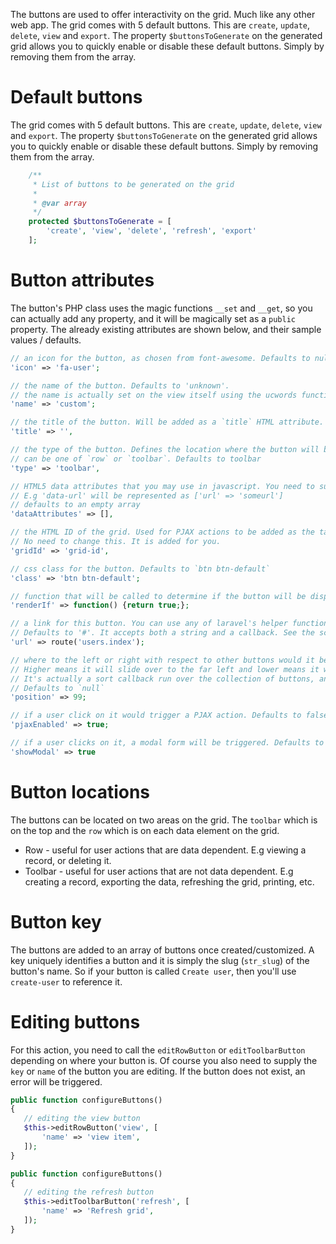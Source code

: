 The buttons are used to offer interactivity on the grid. Much like any other web app. 
The grid comes with 5 default buttons. This are `create`, `update`, `delete`, `view` and `export`. 
The property `$buttonsToGenerate` on the generated grid allows you to quickly enable or disable these default buttons. Simply by removing them from the array.

# Default buttons
The grid comes with 5 default buttons. This are `create`, `update`, `delete`, `view` and `export`. The property `$buttonsToGenerate` on the generated grid allows you to quickly enable or disable these default buttons. Simply by removing them from the array.
```php
    /**
     * List of buttons to be generated on the grid
     *
     * @var array
     */
    protected $buttonsToGenerate = [
        'create', 'view', 'delete', 'refresh', 'export'
    ];
```
# Button attributes
The button's PHP class uses the magic functions `__set` and `__get`, so you can actually add any property, and it will be magically set as a `public` property. The already existing attributes are shown below, and their sample values / defaults.
```php
// an icon for the button, as chosen from font-awesome. Defaults to null
'icon' => 'fa-user';

// the name of the button. Defaults to 'unknown'.
// the name is actually set on the view itself using the ucwords function, so you may pass your name in lowercase.
'name' => 'custom';

// the title of the button. Will be added as a `title` HTML attribute. Defaults to an empty string
'title' => '',

// the type of the button. Defines the location where the button will be placed on the grid.
// can be one of `row` or `toolbar`. Defaults to toolbar
'type' => 'toolbar',

// HTML5 data attributes that you may use in javascript. You need to supply them as a key value pair, with the key only having the data-{name} part. 
// E.g 'data-url' will be represented as ['url' => 'someurl']
// defaults to an empty array
'dataAttributes' => [],

// the HTML ID of the grid. Used for PJAX actions to be added as the target container. 
// No need to change this. It is added for you.
'gridId' => 'grid-id',

// css class for the button. Defaults to `btn btn-default`
'class' => 'btn btn-default';

// function that will be called to determine if the button will be displayed. Defaults to null
'renderIf' => function() {return true;};

// a link for this button. You can use any of laravel's helper functions to get a url. 
// Defaults to '#'. It accepts both a string and a callback. See the scenarios below
'url' => route('users.index');

// where to the left or right with respect to other buttons would it be displayed. 
// Higher means it will slide over to the far left and lower means it will slide over to the far right. 
// It's actually a sort callback run over the collection of buttons, and this argument passed in the callback as an argument. 
// Defaults to `null`
'position' => 99;

// if a user click on it would trigger a PJAX action. Defaults to false
'pjaxEnabled' => true;

// if a user clicks on it, a modal form will be triggered. Defaults to false
'showModal' => true
```

# Button locations
The buttons can be located on two areas on the grid. The `toolbar` which is on the top and the `row` which is on each data element on the grid.
+ Row - useful for user actions that are data dependent. E.g viewing a record, or deleting it.
+ Toolbar - useful for user actions that are not data dependent. E.g creating a record, exporting the data, refreshing the grid, printing, etc.

# Button key
The buttons are added to an array of buttons once created/customized. A key uniquely identifies a button and it is simply the slug (`str_slug`) of the button's name. So if your button is called
`Create user`, then you'll use `create-user` to reference it.

# Editing buttons
For this action, you need to call the `editRowButton` or `editToolbarButton` depending on where your button is. Of course you also need to supply the `key` or `name` of the button you are editing. If the button does not exist, an error will be triggered.

```php
public function configureButtons()
{
   // editing the view button
   $this->editRowButton('view', [
       'name' => 'view item',
   ]);
}
```
```php
public function configureButtons()
{
   // editing the refresh button
   $this->editToolbarButton('refresh', [
       'name' => 'Refresh grid',
   ]);
}
```
